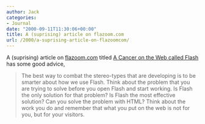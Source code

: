 ```yaml
---
author: Jack
categories:
- Journal
date: "2000-09-11T11:30:06+00:00"
title: A (suprising) article on flazoom.com
url: /2000/a-suprising-article-on-flazoomcom/
---
```


A (suprising) article on [flazoom.com][1] titled [A Cancer on the Web called Flash][2] has some good advice,
  


> The best way to combat the stereo-types that are developing is to be smarter about how we use Flash. Think about the problem that you are trying to solve before you open Flash and start working. Is Flash the only solution for that problem? Is Flash the most effective solution? Can you solve the problem with HTML? Think about the work you do and remember that what you put on the web is not for you, but for your visitors.

  
>

 [1]: http://www.flazoom.com/ "flazoom's home page"
 [2]: http://www.flazoom.com/news/cancer_06012000.shtml "read the article"